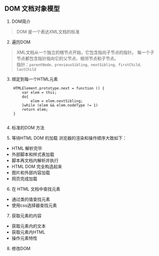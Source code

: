 ## DOM 文档对象模型

1. DOM简介
> DOM 是一个表达XML文档的标准

2. 遍历DOM
> XML文档从一个独立的根节点开始，它包含指向子节点的指针。
每一个子节点都包含指针指向它的父节点、相邻节点和子节点。<br>
指针：``` parentNode、previousSibling、nextSibling、firstChild、lastChild ```

3. 绑定到每一个HTML元素 
```
    HTMLElement.prototype.next = function () {
        var elem = this;
        do{
            elem = elem.nextSibling;
        }while (elem && elem.nodeType != 1)
        return elem;
    }
    
```
4. 标准的DOM 方法

5. 等待HTML DOM 的加载
 浏览器的渲染和操作顺序大致如下：<br>
* HTML 解析完毕
* 外部脚本和样式表加载
* 脚本再文档内解析并执行
* HTML DOM 完全构造起来
* 图片和外部内容加载
* 网页完成加载

6. 在 HTML 文档中查找元素
* 通过类的值查找元素
* 使用css选择器查找元素

7. 获取元素的内容
* 获取元素内的文本
* 获取元素内HTML
* 操作元素特性

8. 修改DOM
